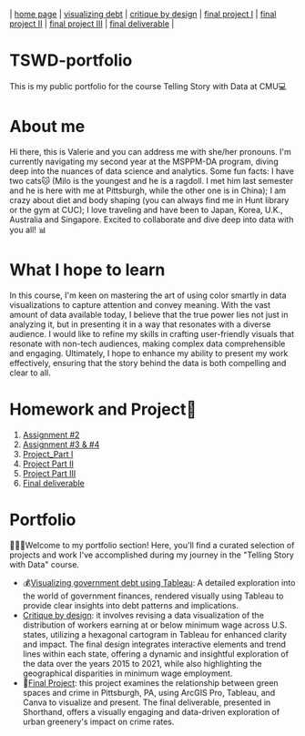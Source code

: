 | [home page](https://valeriee37.github.io/TSWD-portfolio/) | [visualizing debt](https://valeriee37.github.io/TSWD-portfolio/ass2.html) | [critique by design](https://valeriee37.github.io/TSWD-portfolio/ass3&4.html) | [final project I](https://valeriee37.github.io/TSWD-portfolio/project_part1.html) | [final project II](https://valeriee37.github.io/TSWD-portfolio/project_part2.html) | [final project III](https://valeriee37.github.io/TSWD-portfolio/project_part3.html) | [final deliverable](https://preview.shorthand.com/Dd96hojCGLq1rWr6) |

# TSWD-portfolio
This is my public portfolio for the course Telling Story with Data at CMU💻

# About me 
Hi there, this is Valerie and you can address me with she/her pronouns. I'm currently navigating my second year at the MSPPM-DA program, diving deep into the nuances of data science and analytics. Some fun facts: I have two cats🐱 (Milo is the youngest and he is a ragdoll. I met him last semester and he is here with me at Pittsburgh, while the other one is in China); I am crazy about diet and body shaping (you can always find me in Hunt library or the gym at CUC); I love traveling and have been to Japan, Korea, U.K., Australia and Singapore. Excited to collaborate and dive deep into data with you all! 📊

# What I hope to learn
In this course, I'm keen on mastering the art of using color smartly in data visualizations to capture attention and convey meaning. With the vast amount of data available today, I believe that the true power lies not just in analyzing it, but in presenting it in a way that resonates with a diverse audience. I would like to refine my skills in crafting user-friendly visuals that resonate with non-tech audiences, making complex data comprehensible and engaging. Ultimately, I hope to enhance my ability to present my work effectively, ensuring that the story behind the data is both compelling and clear to all.

# Homework and Project📝

1. [Assignment #2](https://valeriee37.github.io/TSWD-portfolio/ass2.html)
2. [Assignment #3 & #4](https://valeriee37.github.io/TSWD-portfolio/ass3&4.html)
3. [Project_Part I](https://valeriee37.github.io/TSWD-portfolio/project_part1.html)
4. [Project Part II](https://valeriee37.github.io/TSWD-portfolio/project_part2.html)
5. [Project Part III](https://valeriee37.github.io/TSWD-portfolio/project_part3.html)
6. [Final deliverable](https://preview.shorthand.com/Dd96hojCGLq1rWr6)

# Portfolio
👩🏻‍💻Welcome to my portfolio section! Here, you'll find a curated selection of projects and work I've accomplished during my journey in the "Telling Story with Data" course.

- 💰[Visualizing government debt using Tableau](https://valeriee37.github.io/TSWD-portfolio/ass2.html): A detailed exploration into the world of government finances, rendered visually using Tableau to provide clear insights into debt patterns and implications.
- [Critique by design](https://valeriee37.github.io/TSWD-portfolio/ass3&4.html): it involves revising a data visualization of the distribution of workers earning at or below minimum wage across U.S. states, utilizing a hexagonal cartogram in Tableau for enhanced clarity and impact. The final design integrates interactive elements and trend lines within each state, offering a dynamic and insightful exploration of the data over the years 2015 to 2021, while also highlighting the geographical disparities in minimum wage employment.
- 🌲[Final Project](https://preview.shorthand.com/Dd96hojCGLq1rWr6): this project examines the relationship between green spaces and crime in Pittsburgh, PA, using ArcGIS Pro, Tableau, and Canva to visualize and present. The final deliverable, presented in Shorthand, offers a visually engaging and data-driven exploration of urban greenery's impact on crime rates.
